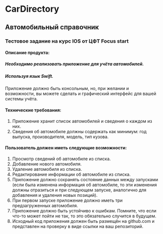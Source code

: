 # CarDirectory
Автомобильный справочник
-----------------------------------
### Тестовое задание на курс IOS от ЦФТ Focus start

#### Описание продукта:
##### Необходимо реализовать приложение для учёта автомобилей.
##### Используя язык Swift.
 Приложение должно быть консольным, но, при желании и возможности, вы можете сделать и
графический интерфейс для вашей системы учёта.
#### Технические требования:
1. Приложение хранит список автомобилей и сведения о каждом из них.
2. Сведения об автомобиле должны содержать как минимум: год выпуска, производителя, модель,
тип кузова.
#### Пользователь должен иметь следующие возможности:
1. Просмотр сведений об автомобиле из списка.
2. Добавление нового автомобиля.
3. Удаление автомобиля из списка.
4. Редактирование информации об автомобиле из списка.
4. Приложение должно сохранять состояние данных между запусками (если была изменена
информация об автомобиле, то эти изменения должны отразиться и при следующем запуске,
аналогично для добавления и удаления новых позиций).
5. При первом запуске приложение должно иметь три предзагруженных автомобиля.
6. Приложение должно быть устойчиво к ошибкам. Помните, что если что-то может пойти не так, то
это обязательно случится в будущем.
7. Исходный код приложения должен быть размещён на github.com и представлен на проверку в виде
ссылки на ваш репозиторий.

